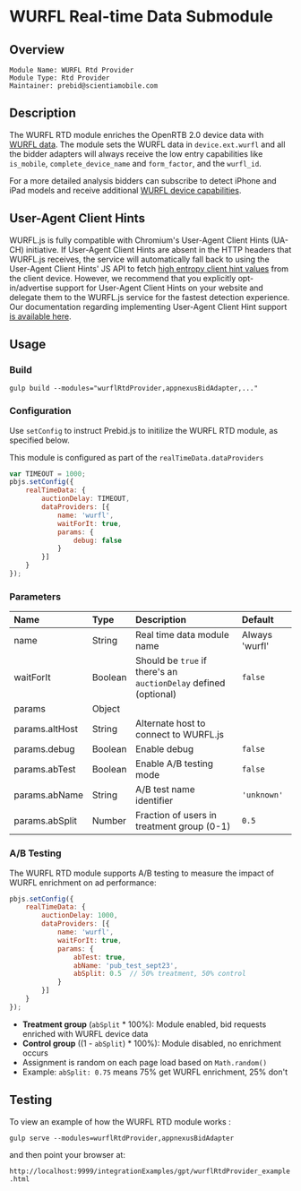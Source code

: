# WURFL Real-time Data Submodule

## Overview

    Module Name: WURFL Rtd Provider
    Module Type: Rtd Provider
    Maintainer: prebid@scientiamobile.com

## Description

The WURFL RTD module enriches the OpenRTB 2.0 device data with [WURFL data](https://www.scientiamobile.com/wurfl-js-business-edition-at-the-intersection-of-javascript-and-enterprise/).
The module sets the WURFL data in `device.ext.wurfl` and all the bidder adapters will always receive the low entry capabilities like `is_mobile`, `complete_device_name` and `form_factor`, and the `wurfl_id`.

For a more detailed analysis bidders can subscribe to detect iPhone and iPad models and receive additional [WURFL device capabilities](https://www.scientiamobile.com/capabilities/?products%5B%5D=wurfl-js).

## User-Agent Client Hints

WURFL.js is fully compatible with Chromium's User-Agent Client Hints (UA-CH) initiative. If User-Agent Client Hints are absent in the HTTP headers that WURFL.js receives, the service will automatically fall back to using the User-Agent Client Hints' JS API to fetch [high entropy client hint values](https://wicg.github.io/ua-client-hints/#getHighEntropyValues) from the client device. However, we recommend that you explicitly opt-in/advertise support for User-Agent Client Hints on your website and delegate them to the WURFL.js service for the fastest detection experience. Our documentation regarding implementing User-Agent Client Hint support [is available here](https://docs.scientiamobile.com/guides/implementing-useragent-clienthints). 

## Usage

### Build
```
gulp build --modules="wurflRtdProvider,appnexusBidAdapter,..."  
```

### Configuration

Use `setConfig` to instruct Prebid.js to initilize the WURFL RTD module, as specified below. 

This module is configured as part of the `realTimeData.dataProviders`

```javascript
var TIMEOUT = 1000;
pbjs.setConfig({
    realTimeData: {
        auctionDelay: TIMEOUT,
        dataProviders: [{
            name: 'wurfl',
            waitForIt: true,
            params: {
                debug: false
            }
        }]
    }
});
```

### Parameters 

| Name                      | Type          | Description                                                      | Default           |
| :------------------------ | :------------ | :--------------------------------------------------------------- |:----------------- |
| name                      | String        | Real time data module name                                       | Always 'wurfl'    |
| waitForIt                 | Boolean       | Should be `true` if there's an `auctionDelay` defined (optional) | `false`           |
| params                    | Object        |                                                                  |                   |
| params.altHost            | String        | Alternate host to connect to WURFL.js                            |                   |
| params.debug              | Boolean       | Enable debug                                                     | `false`           |
| params.abTest             | Boolean       | Enable A/B testing mode                                          | `false`           |
| params.abName             | String        | A/B test name identifier                                         | `'unknown'`       |
| params.abSplit            | Number        | Fraction of users in treatment group (0-1)                       | `0.5`             |

### A/B Testing

The WURFL RTD module supports A/B testing to measure the impact of WURFL enrichment on ad performance:

```javascript
pbjs.setConfig({
    realTimeData: {
        auctionDelay: 1000,
        dataProviders: [{
            name: 'wurfl',
            waitForIt: true,
            params: {
                abTest: true,
                abName: 'pub_test_sept23',
                abSplit: 0.5  // 50% treatment, 50% control
            }
        }]
    }
});
```

- **Treatment group** (`abSplit` * 100%): Module enabled, bid requests enriched with WURFL device data
- **Control group** ((1 - `abSplit`) * 100%): Module disabled, no enrichment occurs
- Assignment is random on each page load based on `Math.random()`
- Example: `abSplit: 0.75` means 75% get WURFL enrichment, 25% don't

## Testing 

To view an example of how the WURFL RTD module works :

`gulp serve --modules=wurflRtdProvider,appnexusBidAdapter`

and then point your browser at:

`http://localhost:9999/integrationExamples/gpt/wurflRtdProvider_example.html`

